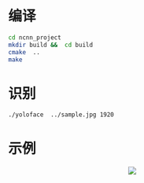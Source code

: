 

# 编译
``` Bash
cd ncnn_project 
mkdir build &&  cd build 
cmake  ..
make 
```
# 识别
``` Bash
./yoloface  ../sample.jpg 1920
```


# 示例
<p align="center"><img src="test.jpg"\></p>

